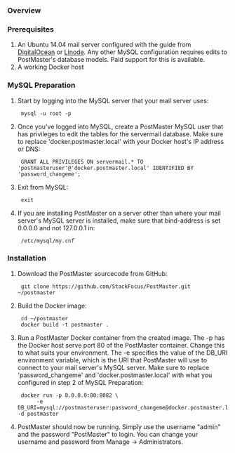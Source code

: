 ### Overview

### Prerequisites
1. An Ubuntu 14.04 mail server configured with the guide from [DigitalOcean](https://www.digitalocean.com/community/tutorials/how-to-configure-a-mail-server-using-postfix-dovecot-mysql-and-spamassassin) or [Linode](https://www.linode.com/docs/email/postfix/email-with-postfix-dovecot-and-mysql).
Any other MySQL configuration requires edits to PostMaster's database models. Paid support for this is available.
2. A working Docker host

### MySQL Preparation

1. Start by logging into the MySQL server that your mail server uses:

        mysql -u root -p

2. Once you've logged into MySQL, create a PostMaster MySQL user that has privileges to edit the tables for the servermail database.
Make sure to replace 'docker.postmaster.local' with your Docker host's IP address or DNS:

        GRANT ALL PRIVILEGES ON servermail.* TO 'postmasteruser'@'docker.postmaster.local' IDENTIFIED BY 'password_changeme';

3. Exit from MySQL:

        exit

4. If you are installing PostMaster on a server other than where your mail server's MySQL server is installed, make sure that
bind-address is set 0.0.0.0 and not 127.0.0.1 in:

        /etc/mysql/my.cnf

### Installation

1. Download the PostMaster sourcecode from GitHub:

        git clone https://github.com/StackFocus/PostMaster.git ~/postmaster

2. Build the Docker image:

        cd ~/postmaster
        docker build -t postmaster .

3. Run a PostMaster Docker container from the created image.
The -p has the Docker host serve port 80 of the PostMaster container. Change this to what suits your environment.
The -e specifies the value of the DB_URI environment variable, which is the URI that PostMaster will use to connect to your mail server's MySQL server.
Make sure to replace 'password_changeme' and 'docker.postmaster.local' with what you configured in step 2 of MySQL Preparation:

        docker run -p 0.0.0.0:80:8082 \
             -e DB_URI=mysql://postmasteruser:password_changeme@docker.postmaster.local:3306/servermail -d postmaster

4. PostMaster should now be running. Simply use the username "admin" and the password "PostMaster" to login.
You can change your username and password from Manage -> Administrators.
